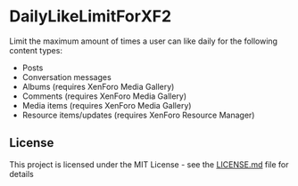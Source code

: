 # DailyLikeLimitForXF2
 
Limit the maximum amount of times a user can like daily for the following content types:
 - Posts
 - Conversation messages
 - Albums (requires XenForo Media Gallery)
 - Comments (requires XenForo Media Gallery)
 - Media items (requires XenForo Media Gallery)
 - Resource items/updates (requires XenForo Resource Manager)
 
 ## License
 
 This project is licensed under the MIT License - see the [LICENSE.md](LICENSE.md) file for details